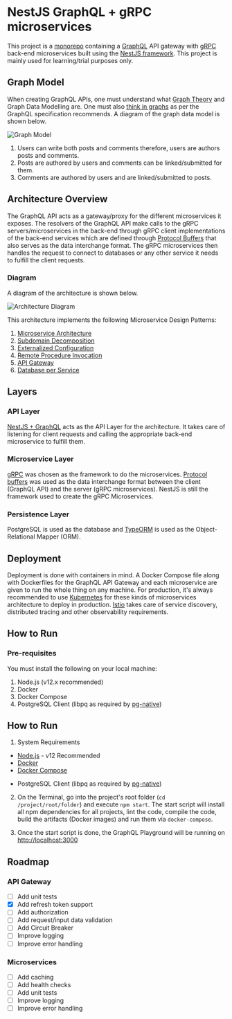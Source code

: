 # NestJS GraphQL + gRPC microservices

This project is a [monorepo](https://gomonorepo.org/) containing a [GraphQL](https://graphql.org/) API gateway with [gRPC](https://grpc.io/) back-end microservices built using the [NestJS framework](https://nestjs.com/). This project is mainly used for learning/trial purposes only.

## Graph Model

When creating GraphQL APIs, one must understand what [Graph Theory](https://en.wikipedia.org/wiki/Graph_theory) and Graph Data Modelling are. One must also [think in graphs](https://graphql.org/learn/thinking-in-graphs/) as per the GraphQL specification recommends. A diagram of the graph data model is shown below.

![Graph Model](https://raw.githubusercontent.com/benjsicam/nestjs-graphql-microservices/master/docs/img/graph-model.png)

1. Users can write both posts and comments therefore, users are authors posts and comments.
2. Posts are authored by users and comments can be linked/submitted for them.
3. Comments are authored by users and are linked/submitted to posts.

## Architecture Overview
 
The GraphQL API acts as a gateway/proxy for the different microservices it exposes. The resolvers of the GraphQL API make calls to the gRPC servers/microservices in the back-end through gRPC client implementations of the back-end services which are defined through [Protocol Buffers](https://developers.google.com/protocol-buffers/) that also serves as the data interchange format. The gRPC microservices then handles the request to connect to databases or any other service it needs to fulfill the client requests.

### Diagram

A diagram of the architecture is shown below.

![Architecture Diagram](https://raw.githubusercontent.com/benjsicam/nestjs-graphql-microservices/master/docs/img/archi-diagram.png)

This architecture implements the following Microservice Design Patterns:

1. [Microservice Architecture](https://microservices.io/patterns/microservices.html)
2. [Subdomain Decomposition](https://microservices.io/patterns/decomposition/decompose-by-subdomain.html)
3. [Externalized Configuration](https://microservices.io/patterns/externalized-configuration.html)
4. [Remote Procedure Invocation](https://microservices.io/patterns/communication-style/rpi.html)
5. [API Gateway](https://microservices.io/patterns/apigateway.html)
6. [Database per Service](https://microservices.io/patterns/data/database-per-service.html)

## Layers

### API Layer

[NestJS + GraphQL](https://nestjs.com/) acts as the API Layer for the architecture. It takes care of listening for client requests and calling the appropriate back-end microservice to fulfill them.

### Microservice Layer

[gRPC](https://grpc.io/) was chosen as the framework to do the microservices. [Protocol buffers](https://developers.google.com/protocol-buffers/) was used as the data interchange format between the client (GraphQL API) and the server (gRPC microservices). NestJS is still the framework used to create the gRPC Microservices.

### Persistence Layer

PostgreSQL is used as the database and [TypeORM](https://typeorm.io/) is used as the Object-Relational Mapper (ORM).

## Deployment

Deployment is done with containers in mind. A Docker Compose file along with Dockerfiles for the GraphQL API Gateway and each microservice are given to run the whole thing on any machine. For production, it's always recommended to use [Kubernetes](https://kubernetes.io/) for these kinds of microservices architecture to deploy in production. [Istio](https://istio.io/) takes care of service discovery, distributed tracing and other observability requirements.

## How to Run

### Pre-requisites

You must install the following on your local machine:

1. Node.js (v12.x recommended)
2. Docker
3. Docker Compose
4. PostgreSQL Client (libpq as required by [pg-native](https://www.npmjs.com/package/pg-native#install))

## How to Run

1. System Requirements
* [Node.js](https://nodejs.org/en/) - v12 Recommended
* [Docker](https://docs.docker.com/install/)
* [Docker Compose](https://docs.docker.com/compose/install/)
- PostgreSQL Client (libpq as required by [pg-native](https://www.npmjs.com/package/pg-native#install))

2. On the Terminal, go into the project's root folder (`cd /project/root/folder`) and execute `npm start`. The start script will install all npm dependencies for all projects, lint the code, compile the code, build the artifacts (Docker images) and run them via `docker-compose`.

3. Once the start script is done, the GraphQL Playground will be running on [http://localhost:3000](http://localhost:3000)

## Roadmap

### API Gateway

* [ ] Add unit tests
* [x] Add refresh token support
* [ ] Add authorization
* [ ] Add request/input data validation
* [ ] Add Circuit Breaker
* [ ] Improve logging
* [ ] Improve error handling

### Microservices

* [ ] Add caching
* [ ] Add health checks
* [ ] Add unit tests
* [ ] Improve logging
* [ ] Improve error handling

